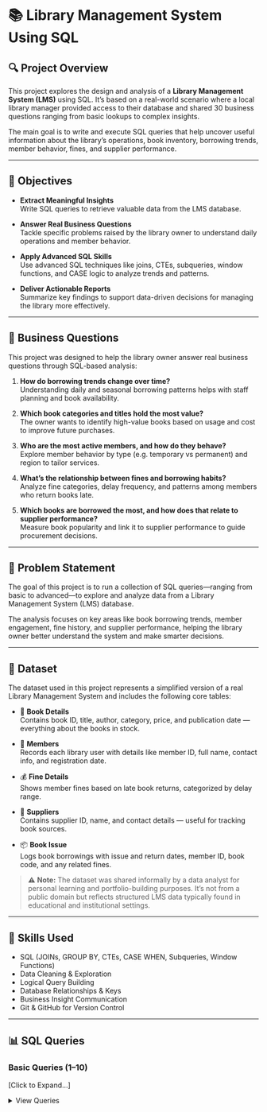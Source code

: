 # 📚 Library Management System Using SQL

## 🔍 Project Overview

This project explores the design and analysis of a **Library Management System (LMS)** using SQL. It’s based on a real-world scenario where a local library manager provided access to their database and shared 30 business questions ranging from basic lookups to complex insights.

The main goal is to write and execute SQL queries that help uncover useful information about the library’s operations, book inventory, borrowing trends, member behavior, fines, and supplier performance.

---

## 🎯 Objectives

- **Extract Meaningful Insights**  
  Write SQL queries to retrieve valuable data from the LMS database.

- **Answer Real Business Questions**  
  Tackle specific problems raised by the library owner to understand daily operations and member behavior.

- **Apply Advanced SQL Skills**  
  Use advanced SQL techniques like joins, CTEs, subqueries, window functions, and CASE logic to analyze trends and patterns.

- **Deliver Actionable Reports**  
  Summarize key findings to support data-driven decisions for managing the library more effectively.

---

## 💼 Business Questions

This project was designed to help the library owner answer real business questions through SQL-based analysis:

1. **How do borrowing trends change over time?**  
   Understanding daily and seasonal borrowing patterns helps with staff planning and book availability.

2. **Which book categories and titles hold the most value?**  
   The owner wants to identify high-value books based on usage and cost to improve future purchases.

3. **Who are the most active members, and how do they behave?**  
   Explore member behavior by type (e.g. temporary vs permanent) and region to tailor services.

4. **What’s the relationship between fines and borrowing habits?**  
   Analyze fine categories, delay frequency, and patterns among members who return books late.

5. **Which books are borrowed the most, and how does that relate to supplier performance?**  
   Measure book popularity and link it to supplier performance to guide procurement decisions.

---

## 📌 Problem Statement

The goal of this project is to run a collection of SQL queries—ranging from basic to advanced—to explore and analyze data from a Library Management System (LMS) database.

The analysis focuses on key areas like book borrowing trends, member engagement, fine history, and supplier performance, helping the library owner better understand the system and make smarter decisions.

---

## 📂 Dataset

The dataset used in this project represents a simplified version of a real Library Management System and includes the following core tables:

- 📘 **Book Details**  
  Contains book ID, title, author, category, price, and publication date — everything about the books in stock.

- 👤 **Members**  
  Records each library user with details like member ID, full name, contact info, and registration date.

- 💰 **Fine Details**  
  Shows member fines based on late book returns, categorized by delay range.

- 🚚 **Suppliers**  
  Contains supplier ID, name, and contact details — useful for tracking book sources.

- 📦 **Book Issue**  
  Logs book borrowings with issue and return dates, member ID, book code, and any related fines.

> ⚠️ **Note:** The dataset was shared informally by a data analyst for personal learning and portfolio-building purposes. It’s not from a public domain but reflects structured LMS data typically found in educational and institutional settings.

---

## 🧠 Skills Used

- SQL (JOINs, GROUP BY, CTEs, CASE WHEN, Subqueries, Window Functions)
- Data Cleaning & Exploration
- Logical Query Building
- Database Relationships & Keys
- Business Insight Communication
- Git & GitHub for Version Control

---

## 📊 SQL Queries

### **Basic Queries (1–10)**  
[Click to Expand...]
<details>
<summary>View Queries</summary>

**--------------------------------*Basic Queries (1-10)*-------------------------------------**

- **QUESTIONS 1 :** Write a query to fetch all book titles and their corresponding author names. 
```sql
SELECT
  [BOOK_TITLE],
  ([AUTHOR])
FROM
  [dbo].[LMS_BOOK_DETAILS];
```

- **QUESTIONS 2 :** Write a query to find all books published after the year 2015. 
```sql
SELECT
  *
FROM
  [dbo].[LMS_BOOK_DETAILS]
WHERE
  YEAR([PUBLISH_DATE]) > 2015;
```

- **QUESTIONS 3 :** Write a query to list all members sorted by their registration date in descending order. 
```sql
SELECT
  *
FROM
  [dbo].[LMS_MEMBERS]
ORDER BY
  [DATE_REGISTER] DESC;
```

- **QUESTIONS 4 :** Write a query to calculate the total number of books in the library. 
```sql
SELECT
  COUNT(*) AS TOTAL_NUMBER_OF_BOOK
FROM
  [dbo].[LMS_BOOK_DETAILS];
```

- **QUESTIONS 5 :** Write a query to display all book titles and their categories.
```sql
SELECT
  [BOOK_TITLE],
  [CATEGORY]
FROM
  [dbo].[LMS_BOOK_DETAILS]
GROUP BY
  [BOOK_TITLE],
  [CATEGORY]
ORDER BY
  [CATEGORY];
```

- **QUESTION 6 :** Write a query to find the details of a book with the title "Data Science for Beginners." 
```sql
SELECT
  *
FROM
  [dbo].[LMS_BOOK_DETAILS]
WHERE
  [BOOK_TITLE] = 'Data Science for Beginners';
```

- **QUESTION 7 :** Write a query to fetch all members who registered in the last 6 months. 
```sql
SELECT
  MAX([DATE_REGISTER]) AS MAX_DATE
FROM
  [dbo].[LMS_MEMBERS] ---MAX DATE IS '2020-08-02'
  
--------
 
SELECT
  DATEADD(MONTH, -6, '2020-08-02') --Date For Last 6 Month
  
--------
  
SELECT
  *
FROM
  [dbo].[LMS_MEMBERS]
WHERE
  [DATE_REGISTER] BETWEEN '2020-02-02' AND '2020-08-02' 
```  

- **QUESTION 8 :** Write a query to count the number of distinct authors in the library. 
```sql  
SELECT
  [AUTHOR],
  COUNT(DISTINCT([AUTHOR])) AS DISTINCT_COUNT
FROM
  [dbo].[LMS_BOOK_DETAILS]
GROUP BY
  [AUTHOR];
```

- **QUESTION 9 :** Write a query to list all books priced above 1000 INR. 
```sql
SELECT
  *
FROM
  [dbo].[LMS_BOOK_DETAILS]
WHERE
  [PRICE] > 1000;
```

- **QUESTION 10 :** Write a query to display member names and the total fine amount they owe. 
```sql
WITH
  MEMBER_NAME AS (
    SELECT
      A.MEMBER_ID,
      C.MEMBER_NAME,
      B.FINE_AMOUNT
    FROM
      [dbo].[LMS_BOOK_ISSUE] A
      LEFT JOIN [dbo].[LMS_FINE_DETAILS] B ON A.[FINE_RANGE] = B.[FINE_RANGE]
      LEFT JOIN [dbo].[LMS_MEMBERS] C ON A.MEMBER_ID = C.MEMBER_ID
  )
SELECT
  MEMBER_NAME,
  SUM(FINE_AMOUNT) AS TOTAL_FINE_MONEY
FROM
  MEMBER_NAME
group by
  MEMBER_NAME;
```
## 📊 SQL Queries

### **Intermediate Queries (11–20)**  
[Click to Expand...]
<details>
<summary>View Queries</summary>

**--------------------------------*Intermediate Queries (11-20)*-------------------------------------**
- **QUESTION 11 :** Write a query to display book titles along with their supplier names. 
```sql
SELECT
  A.BOOK_TITLE AS [Book Title],
  B.SUPPLIER_NAME AS [Supplier Name]
FROM
  [dbo].[LMS_BOOK_DETAILS] A
  LEFT JOIN [dbo].[LMS_SUPPLIERS_DETAILS] B ON A.[SUPPLIER_ID] = B.[SUPPLIER_ID]
GROUP BY
  A.BOOK_TITLE,
  B.SUPPLIER_NAME
ORDER BY
  B.SUPPLIER_NAME;
```

- **QUESTION 12 :** Write a query to calculate the total number of books issued per member. 
```sql
SELECT
  A.MEMBER_ID AS [Member id],
  B.MEMBER_NAME AS [Member Name],
  COUNT(*) AS [Total books]
FROM
  [dbo].[LMS_BOOK_ISSUE] A
  LEFT JOIN [dbo].[LMS_MEMBERS] B ON A.[MEMBER_ID] = B.[MEMBER_ID]
GROUP BY
  A.MEMBER_ID,
  B.MEMBER_NAME;
```

- **QUESTION 13 :** Write a query to find books where the price is between 500 and 1000. 
```sql
SELECT
  *
FROM
  [dbo].[LMS_BOOK_DETAILS]
WHERE
  [PRICE] BETWEEN 500 AND 1000;
```

- **QUESTION 14 :** Write a query to group books by category and calculate the total number of books in each category. 
```sql
WITH
  Group_Book AS(
    SELECT
      CATEGORY AS [Category],
      COUNT(Category) AS [Total Books]
    FROM
      [dbo].[LMS_BOOK_DETAILS]
    GROUP BY
      CATEGORY
  )
SELECT
  [Category],
  [Total Books]
FROM
  Group_Book
GROUP BY
  [Category],
  [Total Books];
```

- **QUESTION 15 :** Write a query to find suppliers who have supplied more than 20 books. 
```sql
SELECT
  B.SUPPLIER_NAME AS [Supplier Name],
  count(B.SUPPLIER_NAME) AS [Number Of Books]
FROM
  [dbo].[LMS_BOOK_DETAILS] A
  left join [LMS_SUPPLIERS_DETAILS] B on A.SUPPLIER_ID = B.SUPPLIER_ID
group by
  B.SUPPLIER_NAME
having
  count(B.SUPPLIER_NAME) > 20
```

- **QUESTION 16 :** Write a query to fetch the details of the book with the highest price. 
```sql  
SELECT
  TOP 1 *
FROM
  [dbo].[LMS_BOOK_DETAILS]
order by
  PRICE desc;
```

- **QUESTION 17 :** Write a query to list all members who have issued at least one book. 
```sql
SELECT
  B.MEMBER_NAME AS [Member Name],
  count(B.MEMBER_NAME) AS [Number Of Books Issued]
FROM
  [dbo].[LMS_BOOK_ISSUE] A
  left join [LMS_MEMBERS] B on A.[MEMBER_ID] = B.[MEMBER_ID]
group by
  B.MEMBER_NAME
having
  count(B.MEMBER_NAME) = 1 
```  

- **QUESTION 18 :** Write a query to fetch book titles that have been issued more than 5 times. 
```sql  
SELECT
  A.BOOK_TITLE AS [Book Titles],
  count(A.BOOK_TITLE) AS [Number Of Books Issued]
FROM
  [dbo].[LMS_BOOK_DETAILS] A
  left join [LMS_BOOK_ISSUE] B on A.[BOOK_CODE] = B.[BOOK_CODE]
group by
  A.BOOK_TITLE
having
  count(A.BOOK_TITLE) > 5;
```

- **QUESTION 19 :** Write a query to find the name and contact details of members who issued books in the last 30 days. 
```sql
SELECT
  MAX([DATE_ISSUE]) AS MAX_DATE
FROM
  [dbo].[LMS_BOOK_ISSUE] --- Max Day IS 2020-04-16
 
--------
 
SELECT
  DATEADD(DAY, -30, '2020-04-16') AS [Previous Day] -- PREVIOUS 30 DAYS IS 2020-03-17
  
--------

select
  A.MEMBER_NAME,
  A.MEMBERSHIP_STATUS,
  A.CITY,
  B.BOOK_CODE,
  B.DATE_ISSUE
from
  [dbo].[LMS_MEMBERS] A
  left join [dbo].[LMS_BOOK_ISSUE] B on A.MEMBER_ID = B.MEMBER_ID
WHERE
  B.DATE_ISSUE BETWEEN '2020-03-17' AND '2020-04-16' --30 DAYS INTERVAL
```

- **QUESTION 20 :** Write a query to find books that have never been issued. 
```sql  
SELECT
  COUNT(BOOK_ISSUE_NO) AS [Nos Of Book Not Issued]
FROM
  [dbo].[LMS_BOOK_ISSUE]
WHERE
  [BOOK_ISSUE_NO] IS NULL;
```
## 📊 SQL Queries

### **Advanced Queries (21–30)**  
[Click to Expand...]
<details>
<summary>View Queries</summary>

**--------------------------------*Advanced Queries (21-30)*-------------------------------------**
- **QUESTION 1 :** Write a query to list all overdue books along with the member names who borrowed them. 
```sql
SELECT
  B.BOOK_ISSUE_NO,
  A.MEMBER_NAME,
  C.BOOK_TITLE,
  C.CATEGORY,
  B.DATE_ISSUE,
  B.DATE_RETURN,
  B.DATE_RETURNED
FROM
  [dbo].[LMS_MEMBERS] A
  LEFT join [dbo].[LMS_BOOK_ISSUE] B ON A.MEMBER_ID = B.MEMBER_ID
  LEFT JOIN [dbo].[LMS_BOOK_DETAILS] C ON C.BOOK_CODE = B.BOOK_CODE
WHERE
  B.DATE_RETURNED > B.DATE_RETURN;
```

- **QUESTION 22 :** Write a query to rank books based on their price in descending order using window functions. 
```sql
SELECT
  BOOK_CODE,
  BOOK_TITLE,
  CATEGORY,
  RANK() OVER (
    ORDER BY
      PRICE DESC
  ) AS Rank
FROM
  [DBO].LMS_BOOK_DETAILS;
```

- **QUESTION 23 :** Write a query using a CTE to find the total number of books issued per category. 
```sql
WITH
  BOOK_ISSUE AS (
    SELECT
      B.CATEGORY
    FROM
      [dbo].[LMS_BOOK_ISSUE] A
      left join [dbo].[LMS_BOOK_DETAILS] B ON A.BOOK_CODE = B.BOOK_CODE
  )
SELECT
  CATEGORY AS Category,
  COUNT(CATEGORY) AS [Books Issued Per Category]
FROM
  BOOK_ISSUE
GROUP BY
  CATEGORY;
```

- **QUESTION 24 :** Write a query to display book titles and a new column "Price Range" (Low, Medium, High) based on their price. 
```sql
SELECT
  MAX(PRICE) AS [Maximum Price]
FROM
  [dbo].[LMS_BOOK_DETAILS] ---Max Price is 1800.00
  
--------

SELECT
  MIN(PRICE) AS [Miniimum Price]
FROM
  [dbo].[LMS_BOOK_DETAILS] ---Min Price is 375.00
  
--------
  
SELECT
  [BOOK_TITLE],
  PRICE,
  CASE
    WHEN PRICE BETWEEN 0 AND 499 THEN 'Low'
    WHEN PRICE BETWEEN 500 AND 999 THEN 'Medium' --WHEN PRICE >= 1000 THEN 'High'
    ELSE 'High'
  END AS [PRICE RANGE]
FROM
  [dbo].[LMS_BOOK_DETAILS];
```

- **QUESTION 25 :** Write a recursive query to find all books under a specific category and its subcategories. 
```sql
-- Replace 'Data Science' with the target category
WITH
  RECURSIVE Category_Hierarchy AS (
    -- Start with the main category
    SELECT
      DISTINCT CATEGORY,
      PARENT_CATEGORY
    FROM
      [dbo].[LMS_BOOK_DETAILS]
    WHERE
      CATEGORY = 'Data Science'
    UNION ALL
    -- Recursively find subcategories
    SELECT
      b.CATEGORY,
      b.PARENT_CATEGORY
    FROM
      [dbo].[LMS_BOOK_DETAILS] b
      INNER JOIN Category_Hierarchy ch ON b.PARENT_CATEGORY = ch.CATEGORY
  ) 
 
 -- Select all books that fall under this hierarchy
SELECT
  DISTINCT b.BOOK_CODE,
  b.BOOK_TITLE,
  b.CATEGORY,
  b.PRICE
FROM
  [dbo].[LMS_BOOK_DETAILS] b
  INNER JOIN Category_Hierarchy ch ON b.CATEGORY = ch.CATEGORY;
```
- **QUESTION 26 :** Write a query to calculate the total fine amount collected for overdue books. 
```sql
WITH
  OVERDUE_BOOK AS (
    SELECT
      A.BOOK_CODE,
      B.FINE_AMOUNT
    FROM
      [dbo].[LMS_BOOK_ISSUE] A
      LEFT JOIN [dbo].[LMS_FINE_DETAILS] B ON A.FINE_RANGE = B.FINE_RANGE
    WHERE
      A.FINE_RANGE IS NOT NULL
  )
SELECT
  SUM(FINE_AMOUNT) AS [Total Fine Amount]
FROM
  OVERDUE_BOOK;
```

- **QUESTION 27 :** Write a query to find the top 3 members who have issued the most books. 
```sql
SELECT
  TOP 3 B.MEMBER_NAME,
  count(B.MEMBER_ID) AS [Member Who issue Books]
FROM
  [dbo].[LMS_BOOK_ISSUE] A
  left join [dbo].[LMS_MEMBERS] B ON A.MEMBER_ID = B.MEMBER_ID
GROUP BY
  B.MEMBER_NAME
order by
  [Member Who issue Books] desc;
```

- **QUESTION 28 :** Write a query to find suppliers who have supplied books in multiple categories. 
```sql
SELECT
  B.SUPPLIER_NAME,
  COUNT(B.SUPPLIER_NAME) AS [Nos Of Book Supplied]
FROM
  [dbo].[LMS_BOOK_DETAILS] A
  LEFT JOIN [dbo].[LMS_SUPPLIERS_DETAILS] B ON A.SUPPLIER_ID = B.SUPPLIER_ID
GROUP BY
  B.SUPPLIER_NAME
order by
  [Nos Of Book Supplied] desc 
 ``` 

- **QUESTION 29 :** Write a query to find members who issued the same book multiple times. 
```sql  
SELECT
  MEMBER_ID,
  BOOK_CODE,
  COUNT(BOOK_ISSUE_NO) AS [Issued Same Book]
FROM
  [dbo].[LMS_BOOK_ISSUE]
group by
  BOOK_CODE,
  MEMBER_ID
having
  COUNT(BOOK_ISSUE_NO) > 1 
```  

- **QUESTION 30 :** Write a query to calculate the average price of books per category. 
```sql
SELECT
  CATEGORY,
  AVG(PRICE) AS [Average Price]
FROM
  [dbo].[LMS_BOOK_DETAILS]
GROUP BY
  CATEGORY;

```

## Reports
**Basic Reports:**

- List of all book titles and their corresponding author names.
- Books published after the year 2015.
- Members sorted by their registration date.
- Total number of books in the library.
- Book titles and their categories.
- Details of the book titled "Data Science for Beginners."
- Members who registered in the last 6 months.
- Number of distinct authors.
- Books priced above 1000 INR.
- Member names and the total fine amount they owe.
  
**Intermediate Reports:**

- titles along with their supplier names.
- Total number of books issued per member.
- Books where the price is between 500 and 1000 INR.
- Group books by category and calculate the total number of books in each category.
- Suppliers who have supplied more than 20 books.
- Details of the book with the highest price.
- Members who have issued at least one book.
- Book titles that have been issued more than 5 times.
- Name and contact details of members who issued books in the last 30 days.
- Books that have never been issued.

  
**Advanced Reports:**
- Overdue books along with the member names who borrowed them.
-  books based on their price in descending order using window functions.
- Total number of books issued per category using a CTE.
- Book titles and a new column "Price Range" (Low, Medium, High) based on their price.
- Recursive query to find all books under a specific category and its subcategories.
- Total fine amount collected for overdue books.
- Top 3 members who have issued the most books.
- Suppliers who have supplied books in multiple categories.
- Members who issued the same book multiple times.
- Average price of books per category.


**Conclusion**
The data analysis of the Library Management System will provide valuable insights into user behavior, inventory management, and overall library operations. By addressing the 30 queries provided by the library owner, we can uncover important trends and metrics that can help optimize library services, enhance user satisfaction, and support strategic decision-making. The comprehensive reports generated from the SQL queries will serve as a foundation for ongoing monitoring and improvement of the library's operations.
